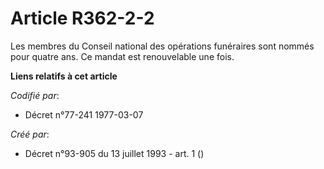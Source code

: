# Article R362-2-2

Les membres du Conseil national des opérations funéraires sont nommés pour quatre ans. Ce mandat est renouvelable une fois.

**Liens relatifs à cet article**

_Codifié par_:

  - Décret n°77-241 1977-03-07

_Créé par_:

  - Décret n°93-905 du 13 juillet 1993 - art. 1 ()
